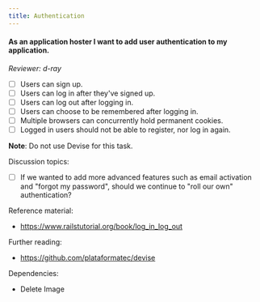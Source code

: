 ```yaml
---
title: Authentication
---
```


#### As an application hoster I want to add user authentication to my application.

_Reviewer: d-ray_

- [ ] Users can sign up.
- [ ] Users can log in after they've signed up.
- [ ] Users can log out after logging in.
- [ ] Users can choose to be remembered after logging in.
- [ ] Multiple browsers can concurrently hold permanent cookies.
- [ ] Logged in users should not be able to register, nor log in again.

__Note__: Do not use Devise for this task.

Discussion topics:
- [ ] If we wanted to add more advanced features such as email activation and
  "forgot my password", should we continue to "roll our own" authentication?

Reference material:
- https://www.railstutorial.org/book/log_in_log_out

Further reading:
- https://github.com/plataformatec/devise

Dependencies:
- Delete Image
